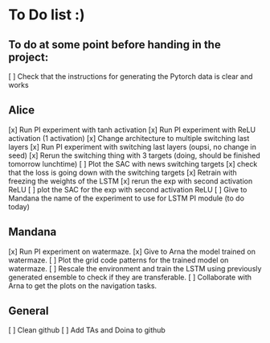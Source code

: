 # To Do list :)

## To do at some point before handing in the project:
[ ] Check that the instructions for generating the Pytorch data is clear and works

## Alice
[x] Run PI experiment with tanh activation
[x] Run PI experiment with ReLU activation (1 activation)
[x] Change architecture to multiple switching last layers
[x] Run PI experiment with switching last layers (oupsi, no change in seed)
[x] Rerun the switching thing with 3 targets (doing, should be finished tomorrow lunchtime)
[ ] Plot the SAC with news switching targets
[x] check that the loss is going down with the switching targets
[x] Retrain with freezing the weights of the LSTM
[x] rerun the exp with second activation ReLU
[ ] plot the SAC for the exp with second activation ReLU
[ ] Give to Mandana the name of the experiment to use for LSTM PI module (to do today)

## Mandana
[x] Run PI experiment on watermaze.
[x] Give to Arna the model trained on watermaze.
[ ] Plot the grid code patterns for the trained model on watermaze.
[ ] Rescale the environment and train the LSTM using previously generated ensemble to check if they are transferable.
[ ] Collaborate with Arna to get the plots on the navigation tasks.

## General
[ ] Clean github
[ ] Add TAs and Doina to github
